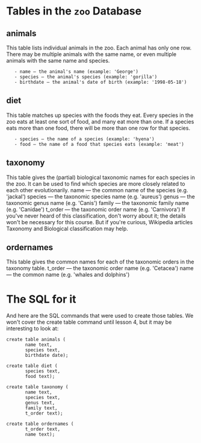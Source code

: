 # Tables in the `zoo` Database

## animals
This table lists individual animals in the zoo. Each animal has only one row. There may be multiple animals with the same name, or even multiple animals with the same name and species.

       - name — the animal's name (example: 'George')
       - species — the animal's species (example: 'gorilla')
       - birthdate — the animal's date of birth (example: '1998-05-18')

## diet
This table matches up species with the foods they eat. Every species in the zoo eats at least one sort of food, and many eat more than one. If a species eats more than one food, there will be more than one row for that species.

       - species — the name of a species (example: 'hyena')
       - food — the name of a food that species eats (example: 'meat')

## taxonomy
This table gives the (partial) biological taxonomic names for each species in the zoo. It can be used to find which species are more closely related to each other evolutionarily.
name — the common name of the species (e.g. 'jackal')
species — the taxonomic species name (e.g. 'aureus')
genus — the taxonomic genus name (e.g. 'Canis')
family — the taxonomic family name (e.g. 'Canidae')
t_order — the taxonomic order name (e.g. 'Carnivora')
If you've never heard of this classification, don't worry about it; the details won't be necessary for this course. But if you're curious, Wikipedia articles Taxonomy and Biological classification may help.

## ordernames
This table gives the common names for each of the taxonomic orders in the taxonomy table.
t_order — the taxonomic order name (e.g. 'Cetacea')
name — the common name (e.g. 'whales and dolphins')


# The SQL for it
And here are the SQL commands that were used to create those tables. We won't cover the create table command until lesson 4, but it may be interesting to look at:

```
create table animals (  
       name text,
       species text,
       birthdate date);

create table diet (
       species text,
       food text);  

create table taxonomy (
       name text,
       species text,
       genus text,
       family text,
       t_order text); 

create table ordernames (
       t_order text,
       name text);
```
